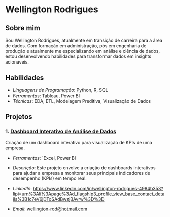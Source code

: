 # Wellington Rodrigues

## Sobre mim

Sou Wellington Rodrigues, atualmente em transição de carreira para a área de dados. Com formação em administração, pós em engenharia de produção e atualmente me especializando em análise e ciência de dados, estou desenvolvendo habilidades para transformar dados em insights acionáveis.

## Habilidades

- *Linguagens de Programação*: Python, R, SQL
- *Ferramentas*:  Tableau, Power BI
- *Técnicas*: EDA, ETL, Modelagem Preditiva, Visualização de Dados

## Projetos


### 1. [Dashboard Interativo de Análise de Dados](https://github.com/wellingtonrodrigues/dashboard-analise-dados)
Criação de um dashboard interativo para visualização de KPIs de uma empresa.
- *Ferramentas*: `Excel, Power BI
- *Descrição*: Este projeto envolve a criação de dashboards interativos para ajudar a empresa a monitorar seus principais indicadores de desempenho (KPIs) em tempo real.


- *LinkedIn*: https://www.linkedin.com/in/wellington-rodrigues-4984b353?lipi=urn%3Ali%3Apage%3Ad_flagship3_profile_view_base_contact_details%3B1c7eV6jDToSAdBwzjBAvrw%3D%3D
- *Email*: wellington-rod@hotmail.com
